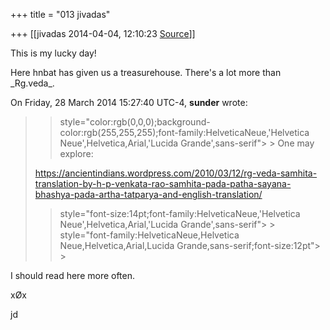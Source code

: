 +++
title = "013 jivadas"

+++
[[jivadas	2014-04-04, 12:10:23 [Source](https://groups.google.com/g/samskrita/c/tLYBQ26fLuM)]]



This is my lucky day!

 Here hnbat has given us a treasurehouse. There's a lot more than \_Rg.veda\_.

  
  
On Friday, 28 March 2014 15:27:40 UTC-4, **sunder** wrote:

> 
> >  style="color:rgb(0,0,0);background-color:rgb(255,255,255);font-family:HelveticaNeue,'Helvetica Neue',Helvetica,Arial,'Lucida Grande',sans-serif"> >
> One may explore:  
>   
> <https://ancientindians.wordpress.com/2010/03/12/rg-veda-samhita-translation-by-h-p-venkata-rao-samhita-pada-patha-sayana-bhashya-pada-artha-tatparya-and-english-translation/>  
>   
> >  style="font-size:14pt;font-family:HelveticaNeue,'Helvetica Neue',Helvetica,Arial,'Lucida Grande',sans-serif"> >
>  style="font-family:HelveticaNeue,Helvetica Neue,Helvetica,Arial,Lucida Grande,sans-serif;font-size:12pt"> >
> 
> >   
> > 
> > 
> > 
> > 
> > 

I should read here more often.

  

xØx

jd

  



